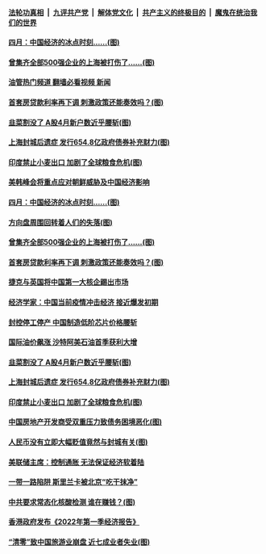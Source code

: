 ####  [法轮功真相](../../../../basic/blob/master/README.md?t=05161601) &nbsp;|&nbsp; [九评共产党](../../../../9ping.md/blob/master/README.md?t=05161601) &nbsp;|&nbsp; [解体党文化](../../../../jtdwh.md/blob/master/README.md?t=05161601)  &nbsp;|&nbsp; [共产主义的终极目的](../../../../gczydzjmd.md/blob/master/README.md?t=05161601) &nbsp;|&nbsp; [魔鬼在统治我们的世界](../../../../mgztzwmdsj.md/blob/master/README.md?t=05161601) 

#### [四月：中国经济的冰点时刻……(图)](../pages/p5/1006517.md?t=05161601) 

#### [曾集齐全部500强企业的上海被打伤了……(图)](../pages/p5/1006514.md?t=05161601) 

#### [油管热门频道 翻墙必看视频 新闻](http://45.76.130.85:81/youtube.html?05161601)

#### [首套房贷款利率再下调 刺激政策还能奏效吗？(图)](../pages/p5/1006501.md?t=05161601) 

#### [韭菜割没了 A股4月新户数近乎腰斩(图)](../pages/p5/1006449.md?t=05161601) 

#### [上海封城后遗症 发行654.8亿政府债券补充财力(图)](../pages/p5/1006428.md?t=05161601) 

#### [印度禁止小麦出口 加剧了全球粮食危机(图)](../pages/p5/1006427.md?t=05161601) 

#### [美韩峰会将重点应对朝鲜威胁及中国经济影响](../pages/p5/1006537.md?t=05161601) 

#### [四月：中国经济的冰点时刻……(图)](../pages/p5/1006517.md?t=05161601) 

#### [方向盘周围回转着人们的失落(图)](../pages/p5/1006515.md?t=05161601) 

#### [曾集齐全部500强企业的上海被打伤了……(图)](../pages/p5/1006514.md?t=05161601) 

#### [首套房贷款利率再下调 刺激政策还能奏效吗？(图)](../pages/p5/1006501.md?t=05161601) 

#### [捷克与英国将中国第一大核企踢出市场](../pages/p5/1006497.md?t=05161601) 

#### [经济学家：中国当前疫情冲击经济 接近爆发初期](../pages/p5/1006494.md?t=05161601) 

#### [封控停工停产 中国制造低阶芯片价格腰斩](../pages/p5/1006493.md?t=05161601) 

#### [国际油价飙涨 沙特阿美石油首季获利大增](../pages/p5/1006490.md?t=05161601) 

#### [韭菜割没了 A股4月新户数近乎腰斩(图)](../pages/p5/1006449.md?t=05161601) 

#### [上海封城后遗症 发行654.8亿政府债券补充财力(图)](../pages/p5/1006428.md?t=05161601) 

#### [印度禁止小麦出口 加剧了全球粮食危机(图)](../pages/p5/1006427.md?t=05161601) 

#### [中国房地产开发商受双重压力致债务困境恶化(图)](../pages/p5/1006418.md?t=05161601) 

#### [人民币没有立即大幅贬值竟然与封城有关(图)](../pages/p5/1006410.md?t=05161601) 


#### [美联储主席：控制通胀 无法保证经济软着陆](../pages/p5/1006379.md?t=05161601) 

#### [一带一路陷阱 斯里兰卡被北京“吃干抹净”](../pages/p5/1006378.md?t=05161601) 

#### [中共要求常态化核酸检测 谁在赚钱？(图)](../pages/p5/1006355.md?t=05161601) 

#### [香港政府发布《2022年第一季经济报告》](../pages/p5/1006332.md?t=05161601) 

#### [“清零”致中国旅游业崩盘 近七成业者失业(图)](../pages/p5/1006331.md?t=05161601) 

<img src='http://gfw-breaker.win/goodnews/indexes/p5.md' width='0px' height='0px'/>
